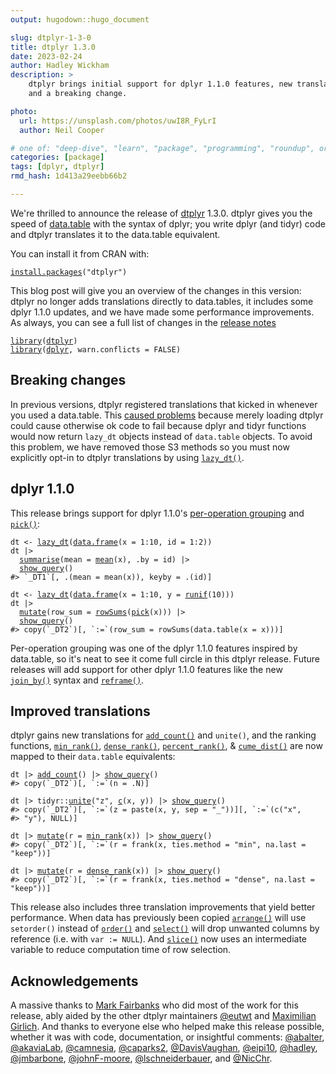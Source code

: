 ```yaml
---
output: hugodown::hugo_document

slug: dtplyr-1-3-0
title: dtplyr 1.3.0
date: 2023-02-24
author: Hadley Wickham
description: >
    dtplyr brings initial support for dplyr 1.1.0 features, new translations, 
    and a breaking change.

photo:
  url: https://unsplash.com/photos/uwI8R_FyLrI
  author: Neil Cooper

# one of: "deep-dive", "learn", "package", "programming", "roundup", or "other"
categories: [package] 
tags: [dplyr, dtplyr]
rmd_hash: 1d413a29eebb66b2

---
```


<!--
TODO:
* [x] Look over / edit the post's title in the yaml
* [x] Edit (or delete) the description; note this appears in the Twitter card
* [x] Pick category and tags (see existing with [`hugodown::tidy_show_meta()`](https://rdrr.io/pkg/hugodown/man/use_tidy_post.html))
* [x] Find photo & update yaml metadata
* [x] Create `thumbnail-sq.jpg`; height and width should be equal
* [x] Create `thumbnail-wd.jpg`; width should be >5x height
* [x] [`hugodown::use_tidy_thumbnails()`](https://rdrr.io/pkg/hugodown/man/use_tidy_post.html)
* [x] Add intro sentence, e.g. the standard tagline for the package
* [x] [`usethis::use_tidy_thanks()`](https://usethis.r-lib.org/reference/use_tidy_thanks.html)
-->

We're thrilled to announce the release of [dtplyr](https://dtplyr.tidyverse.org) 1.3.0. dtplyr gives you the speed of [data.table](http://r-datatable.com/) with the syntax of dplyr; you write dplyr (and tidyr) code and dtplyr translates it to the data.table equivalent.

You can install it from CRAN with:

<div class="highlight">

<pre class='chroma'><code class='language-r' data-lang='r'><span><span class='nf'><a href='https://rdrr.io/r/utils/install.packages.html'>install.packages</a></span><span class='o'>(</span><span class='s'>"dtplyr"</span><span class='o'>)</span></span></code></pre>

</div>

This blog post will give you an overview of the changes in this version: dtplyr no longer adds translations directly to data.tables, it includes some dplyr 1.1.0 updates, and we have made some performance improvements. As always, you can see a full list of changes in the [release notes](https://github.com/tidyverse/dtplyr/releases/tag/v1.3.0)

<div class="highlight">

<pre class='chroma'><code class='language-r' data-lang='r'><span><span class='kr'><a href='https://rdrr.io/r/base/library.html'>library</a></span><span class='o'>(</span><span class='nv'><a href='https://dtplyr.tidyverse.org'>dtplyr</a></span><span class='o'>)</span></span>
<span><span class='kr'><a href='https://rdrr.io/r/base/library.html'>library</a></span><span class='o'>(</span><span class='nv'><a href='https://dplyr.tidyverse.org'>dplyr</a></span>, warn.conflicts <span class='o'>=</span> <span class='kc'>FALSE</span><span class='o'>)</span></span></code></pre>

</div>

## Breaking changes

In previous versions, dtplyr registered translations that kicked in whenever you used a data.table. This [caused problems](https://github.com/tidyverse/dtplyr/issues/312) because merely loading dtplyr could cause otherwise ok code to fail because dplyr and tidyr functions would now return `lazy_dt` objects instead of `data.table` objects. To avoid this problem, we have removed those S3 methods so you must now explicitly opt-in to dtplyr translations by using [`lazy_dt()`](https://dtplyr.tidyverse.org/reference/lazy_dt.html).

## dplyr 1.1.0

This release brings support for dplyr 1.1.0's [per-operation grouping](https://www.tidyverse.org/blog/2023/02/dplyr-1-1-0-per-operation-grouping/) and [`pick()`](https://dplyr.tidyverse.org/reference/pick.html):

<div class="highlight">

<pre class='chroma'><code class='language-r' data-lang='r'><span><span class='nv'>dt</span> <span class='o'>&lt;-</span> <span class='nf'><a href='https://dtplyr.tidyverse.org/reference/lazy_dt.html'>lazy_dt</a></span><span class='o'>(</span><span class='nf'><a href='https://rdrr.io/r/base/data.frame.html'>data.frame</a></span><span class='o'>(</span>x <span class='o'>=</span> <span class='m'>1</span><span class='o'>:</span><span class='m'>10</span>, id <span class='o'>=</span> <span class='m'>1</span><span class='o'>:</span><span class='m'>2</span><span class='o'>)</span><span class='o'>)</span></span>
<span><span class='nv'>dt</span> <span class='o'>|&gt;</span> </span>
<span>  <span class='nf'><a href='https://dplyr.tidyverse.org/reference/summarise.html'>summarise</a></span><span class='o'>(</span>mean <span class='o'>=</span> <span class='nf'><a href='https://rdrr.io/r/base/mean.html'>mean</a></span><span class='o'>(</span><span class='nv'>x</span><span class='o'>)</span>, .by <span class='o'>=</span> <span class='nv'>id</span><span class='o'>)</span> <span class='o'>|&gt;</span> </span>
<span>  <span class='nf'><a href='https://dplyr.tidyverse.org/reference/explain.html'>show_query</a></span><span class='o'>(</span><span class='o'>)</span></span>
<span><span class='c'>#&gt; `_DT1`[, .(mean = mean(x)), keyby = .(id)]</span></span>
<span></span><span></span>
<span><span class='nv'>dt</span> <span class='o'>&lt;-</span> <span class='nf'><a href='https://dtplyr.tidyverse.org/reference/lazy_dt.html'>lazy_dt</a></span><span class='o'>(</span><span class='nf'><a href='https://rdrr.io/r/base/data.frame.html'>data.frame</a></span><span class='o'>(</span>x <span class='o'>=</span> <span class='m'>1</span><span class='o'>:</span><span class='m'>10</span>, y <span class='o'>=</span> <span class='nf'><a href='https://rdrr.io/r/stats/Uniform.html'>runif</a></span><span class='o'>(</span><span class='m'>10</span><span class='o'>)</span><span class='o'>)</span><span class='o'>)</span></span>
<span><span class='nv'>dt</span> <span class='o'>|&gt;</span> </span>
<span>  <span class='nf'><a href='https://dplyr.tidyverse.org/reference/mutate.html'>mutate</a></span><span class='o'>(</span>row_sum <span class='o'>=</span> <span class='nf'><a href='https://rdrr.io/r/base/colSums.html'>rowSums</a></span><span class='o'>(</span><span class='nf'><a href='https://dplyr.tidyverse.org/reference/pick.html'>pick</a></span><span class='o'>(</span><span class='nv'>x</span><span class='o'>)</span><span class='o'>)</span><span class='o'>)</span> <span class='o'>|&gt;</span> </span>
<span>  <span class='nf'><a href='https://dplyr.tidyverse.org/reference/explain.html'>show_query</a></span><span class='o'>(</span><span class='o'>)</span></span>
<span><span class='c'>#&gt; copy(`_DT2`)[, `:=`(row_sum = rowSums(data.table(x = x)))]</span></span>
<span></span></code></pre>

</div>

Per-operation grouping was one of the dplyr 1.1.0 features inspired by data.table, so it's neat to see it come full circle in this dtplyr release. Future releases will add support for other dplyr 1.1.0 features like the new [`join_by()`](https://www.tidyverse.org/blog/2023/01/dplyr-1-1-0-joins/#join_by) syntax and [`reframe()`](https://www.tidyverse.org/blog/2023/02/dplyr-1-1-0-pick-reframe-arrange/#reframe).

## Improved translations

dtplyr gains new translations for [`add_count()`](https://dplyr.tidyverse.org/reference/count.html) and `unite()`, and the ranking functions, [`min_rank()`](https://dplyr.tidyverse.org/reference/row_number.html), [`dense_rank()`](https://dplyr.tidyverse.org/reference/row_number.html), [`percent_rank()`](https://dplyr.tidyverse.org/reference/percent_rank.html), & [`cume_dist()`](https://dplyr.tidyverse.org/reference/percent_rank.html) are now mapped to their `data.table` equivalents:

<div class="highlight">

<pre class='chroma'><code class='language-r' data-lang='r'><span><span class='nv'>dt</span> <span class='o'>|&gt;</span> <span class='nf'><a href='https://dplyr.tidyverse.org/reference/count.html'>add_count</a></span><span class='o'>(</span><span class='o'>)</span> <span class='o'>|&gt;</span> <span class='nf'><a href='https://dplyr.tidyverse.org/reference/explain.html'>show_query</a></span><span class='o'>(</span><span class='o'>)</span></span>
<span><span class='c'>#&gt; copy(`_DT2`)[, `:=`(n = .N)]</span></span>
<span></span><span></span>
<span><span class='nv'>dt</span> <span class='o'>|&gt;</span> <span class='nf'>tidyr</span><span class='nf'>::</span><span class='nf'><a href='https://tidyr.tidyverse.org/reference/unite.html'>unite</a></span><span class='o'>(</span><span class='s'>"z"</span>, <span class='nf'><a href='https://rdrr.io/r/base/c.html'>c</a></span><span class='o'>(</span><span class='nv'>x</span>, <span class='nv'>y</span><span class='o'>)</span><span class='o'>)</span> <span class='o'>|&gt;</span> <span class='nf'><a href='https://dplyr.tidyverse.org/reference/explain.html'>show_query</a></span><span class='o'>(</span><span class='o'>)</span></span>
<span><span class='c'>#&gt; copy(`_DT2`)[, `:=`(z = paste(x, y, sep = "_"))][, `:=`(c("x", </span></span>
<span><span class='c'>#&gt; "y"), NULL)]</span></span>
<span></span><span></span>
<span><span class='nv'>dt</span> <span class='o'>|&gt;</span> <span class='nf'><a href='https://dplyr.tidyverse.org/reference/mutate.html'>mutate</a></span><span class='o'>(</span>r <span class='o'>=</span> <span class='nf'><a href='https://dplyr.tidyverse.org/reference/row_number.html'>min_rank</a></span><span class='o'>(</span><span class='nv'>x</span><span class='o'>)</span><span class='o'>)</span> <span class='o'>|&gt;</span> <span class='nf'><a href='https://dplyr.tidyverse.org/reference/explain.html'>show_query</a></span><span class='o'>(</span><span class='o'>)</span></span>
<span><span class='c'>#&gt; copy(`_DT2`)[, `:=`(r = frank(x, ties.method = "min", na.last = "keep"))]</span></span>
<span></span><span></span>
<span><span class='nv'>dt</span> <span class='o'>|&gt;</span> <span class='nf'><a href='https://dplyr.tidyverse.org/reference/mutate.html'>mutate</a></span><span class='o'>(</span>r <span class='o'>=</span> <span class='nf'><a href='https://dplyr.tidyverse.org/reference/row_number.html'>dense_rank</a></span><span class='o'>(</span><span class='nv'>x</span><span class='o'>)</span><span class='o'>)</span> <span class='o'>|&gt;</span> <span class='nf'><a href='https://dplyr.tidyverse.org/reference/explain.html'>show_query</a></span><span class='o'>(</span><span class='o'>)</span></span>
<span><span class='c'>#&gt; copy(`_DT2`)[, `:=`(r = frank(x, ties.method = "dense", na.last = "keep"))]</span></span>
<span></span></code></pre>

</div>

This release also includes three translation improvements that yield better performance. When data has previously been copied [`arrange()`](https://dplyr.tidyverse.org/reference/arrange.html) will use `setorder()` instead of [`order()`](https://rdrr.io/r/base/order.html) and [`select()`](https://dplyr.tidyverse.org/reference/select.html) will drop unwanted columns by reference (i.e. with `var := NULL`). And [`slice()`](https://dplyr.tidyverse.org/reference/slice.html) now uses an intermediate variable to reduce computation time of row selection.

## Acknowledgements

A massive thanks to [Mark Fairbanks](https://github.com/markfairbanks) who did most of the work for this release, ably aided by the other dtplyr maintainers [@eutwt](https://github.com/eutwt) and [Maximilian Girlich](https://github.com/mgirlich). And thanks to everyone else who helped make this release possible, whether it was with code, documentation, or insightful comments: [@abalter](https://github.com/abalter), [@akaviaLab](https://github.com/akaviaLab), [@camnesia](https://github.com/camnesia), [@caparks2](https://github.com/caparks2), [@DavisVaughan](https://github.com/DavisVaughan), [@eipi10](https://github.com/eipi10), [@hadley](https://github.com/hadley), [@jmbarbone](https://github.com/jmbarbone), [@johnF-moore](https://github.com/johnF-moore), [@lschneiderbauer](https://github.com/lschneiderbauer), and [@NicChr](https://github.com/NicChr).

